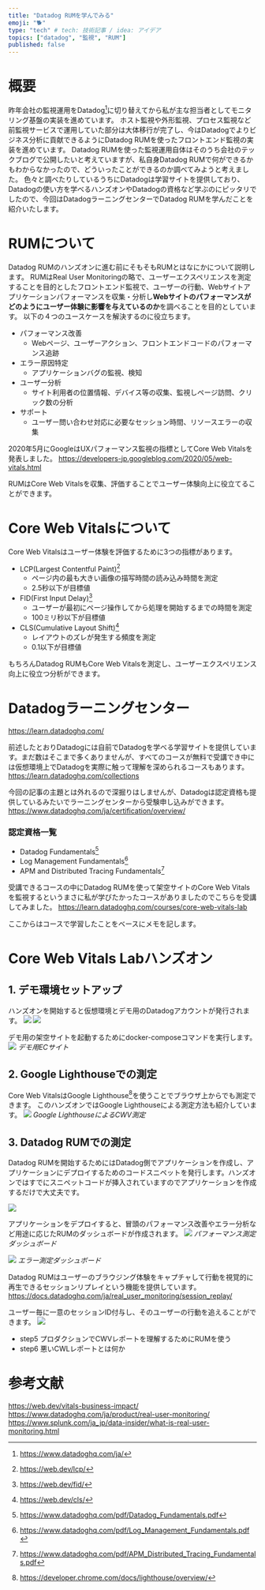 ```yaml
---
title: "Datadog RUMを学んでみる"
emoji: "🐕"
type: "tech" # tech: 技術記事 / idea: アイデア
topics: ["datadog", "監視", "RUM"]
published: false
---
```


# 概要
昨年会社の監視運用をDatadog[^1]に切り替えてから私が主な担当者としてモニタリング基盤の実装を進めています。
ホスト監視や外形監視、プロセス監視など前監視サービスで運用していた部分は大体移行が完了し、今はDatadogでよりビジネス分析に貢献できるようにDatadog RUMを使ったフロントエンド監視の実装を進めています。
Datadog RUMを使った監視運用自体はそのうち会社のテックブログで公開したいと考えていますが、私自身Datadog RUMで何ができるかもわからなかったので、どういったことができるのか調べてみようと考えました。
色々と調べたりしているうちにDatadogは学習サイトを提供しており、Datadogの使い方を学べるハンズオンやDatadogの資格など学ぶのにピッタリでしたので、今回はDatadogラーニングセンターでDatadog RUMを学んだことを紹介いたします。

[^1]: https://www.datadoghq.com/ja/

# RUMについて
Datadog RUMのハンズオンに進む前にそもそもRUMとはなにかについて説明します。
RUMはReal User Monitoringの略で、ユーザーエクスペリエンスを測定することを目的としたフロントエンド監視で、ユーザーの行動、Webサイトアプリケーションパフォーマンスを収集・分析し**Webサイトのパフォーマンスがどのようにユーザー体験に影響を与えているのか**を調べることを目的としています。
以下の４つのユースケースを解決するのに役立ちます。
- パフォーマンス改善
    - Webページ、ユーザーアクション、フロントエンドコードのパフォーマンス追跡
- エラー原因特定
    - アプリケーションバグの監視、検知
- ユーザー分析
    - サイト利用者の位置情報、デバイス等の収集、監視しページ訪問、クリック数の分析
- サポート
    - ユーザー問い合わせ対応に必要なセッション時間、リソースエラーの収集

2020年5月にGoogleはUXパフォーマンス監視の指標としてCore Web Vitalsを発表しました。
https://developers-jp.googleblog.com/2020/05/web-vitals.html

RUMはCore Web Vitalsを収集、評価することでユーザー体験向上に役立てることができます。

# Core Web Vitalsについて
Core Web Vitalsはユーザー体験を評価するために3つの指標があります。
- LCP(Largest Contentful Paint)[^2]
    - ページ内の最も大きい画像の描写時間の読み込み時間を測定
    - 2.5秒以下が目標値
- FID(First Input Delay)[^3]
    - ユーザーが最初にページ操作してから処理を開始するまでの時間を測定
    - 100ミリ秒以下が目標値
- CLS(Cumulative Layout Shift)[^4]
    - レイアウトのズレが発生する頻度を測定
    - 0.1以下が目標値

[^2]: https://web.dev/lcp/
[^3]: https://web.dev/fid/
[^4]: https://web.dev/cls/

もちろんDatadog RUMもCore Web Vitalsを測定し、ユーザーエクスペリエンス向上に役立つ分析ができます。

# Datadogラーニングセンター
https://learn.datadoghq.com/

前述したとおりDatadogには自前でDatadogを学べる学習サイトを提供しています。まだ数はそこまで多くありませんが、すべてのコースが無料で受講でき中には仮想環境上でDatadogを実際に触って理解を深められるコースもあります。
https://learn.datadoghq.com/collections

今回の記事の主題とは外れるので深掘りはしませんが、Datadogは認定資格も提供しているみたいでラーニングセンターから受験申し込みができます。
https://www.datadoghq.com/ja/certification/overview/
### 認定資格一覧
- Datadog Fundamentals[^5]
- Log Management Fundamentals[^6]
- APM and Distributed Tracing Fundamentals[^7]

受講できるコースの中にDatadog RUMを使って架空サイトのCore Web Vitalsを監視するというまさに私が学びたかったコースがありましたのでこちらを受講してみました。
https://learn.datadoghq.com/courses/core-web-vitals-lab



[^5]: https://www.datadoghq.com/pdf/Datadog_Fundamentals.pdf
[^6]: https://www.datadoghq.com/pdf/Log_Management_Fundamentals.pdf
[^7]: https://www.datadoghq.com/pdf/APM_Distributed_Tracing_Fundamentals.pdf

ここからはコースで学習したことをベースにメモを記します。

# Core Web Vitals Labハンズオン
## 1. デモ環境セットアップ
ハンズオンを開始すると仮想環境とデモ用のDatadogアカウントが発行されます。
![](/images/datadog-rum-handson/image1.png)
![](/images/datadog-rum-handson/image2.png)

デモ用の架空サイトを起動するためにdocker-composeコマンドを実行します。
![](/images/datadog-rum-handson/image3.png)
*デモ用ECサイト*


## 2. Google Lighthouseでの測定
Core Web VitalsはGoogle Lighthouse[^8]を使うことでブラウザ上からでも測定できます。
このハンズオンではGoogle Lighthouseによる測定方法も紹介しています。
![](/images/datadog-rum-handson/image4.png)
*Google LighthouseによるCWV測定*

[^8]: https://developer.chrome.com/docs/lighthouse/overview/


## 3. Datadog RUMでの測定
Datadog RUMを開始するためにはDatadog側でアプリケーションを作成し、アプリケーションにデプロイするためのコードスニペットを発行します。ハンズオンではすでにスニペットコードが挿入されていますのでアプリケーションを作成するだけで大丈夫です。

![](/images/datadog-rum-handson/image5.png)

アプリケーションをデプロイすると、冒頭のパフォーマンス改善やエラー分析など用途に応じたRUMのダッシュボードが作成されます。
![](/images/datadog-rum-handson/image6.png)
*パフォーマンス測定ダッシュボード*

![](/images/datadog-rum-handson/image7.png)
*エラー測定ダッシュボード*

Datadog RUMはユーザーのブラウジング体験をキャプチャして行動を視覚的に再生できるセッションリプレイという機能を提供しています。
https://docs.datadoghq.com/ja/real_user_monitoring/session_replay/

ユーザー毎に一意のセッションID付与し、そのユーザーの行動を追えることができます。
![](/images/datadog-rum-handson/image8.png)


- step5 プロダクションでCWVレポートを理解するためにRUMを使う
- step6 悪いCWLレポートとは何か





# 参考文献
https://web.dev/vitals-business-impact/
https://www.datadoghq.com/ja/product/real-user-monitoring/
https://www.splunk.com/ja_jp/data-insider/what-is-real-user-monitoring.html